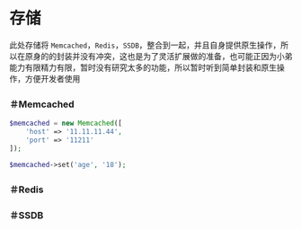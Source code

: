 # 存储

此处存储将 `Memcached`，`Redis`，`SSDB`，整合到一起，并且自身提供原生操作，所以在原身的的封装并没有冲突，这也是为了灵活扩展做的准备，也可能正因为小弟能力有限精力有限，暂时没有研究太多的功能，所以暂时听到简单封装和原生操作，方便开发者使用

### ＃Memcached

```php
$memcached = new Memcached([
    'host' => '11.11.11.44',
    'port' => '11211'
]);

$memcached->set('age', '18');

```

### ＃Redis

### ＃SSDB
